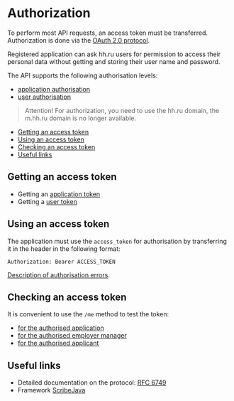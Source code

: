 # Authorization

<a name="general"></a>
To perform most API requests, an access token must be transferred.
Authorization is done via the [OAuth 2.0 protocol](#links).

Registered application can ask hh.ru users for permission to access their
personal data without getting and storing their user name and password.

The API supports the following authorisation levels:
* [application authorisation](authorization_for_application.md)
* [user authorisation](authorization_for_user.md)

> Attention! For authorization, you need to use the hh.ru domain, the m.hh.ru domain is no longer available.

* [Getting an access token](#get-access_token)
* [Using an access token](#use-access_token)
* [Checking an access token](#check-access_token)
* [Useful links](#links)

<a name="get-access_token"></a>
## Getting an access token
* Getting an [application token](authorization_for_application.md#get-client-auth)
* Getting a [user token](authorization_for_user.md#get-auth)

<a name="use-access_token"></a>
## Using an access token

The application must use the `access_token` for authorisation
by transferring it in the header in the following format:

```Authorization: Bearer ACCESS_TOKEN```

[Description of authorisation errors](errors.md#oauth).

<a name="check-access_token"></a>
## Checking an access token

It is convenient to use the `/me` method to test the token:

* [for the authorised application](https://api.hh.ru/openapi/en/redoc#tag/Application-info/paths/~1me/get)
* [for the authorised employer manager](https://api.hh.ru/openapi/en/redoc#tag/Employer-info/paths/~1me/get)
* [for the authorised applicant](https://api.hh.ru/openapi/en/redoc#tag/Applicant-info/paths/~1me/get)

<a name="links"></a>
## Useful links

* Detailed documentation on the protocol: [RFC 6749](http://tools.ietf.org/html/rfc6749)
* Framework [ScribeJava](https://github.com/scribejava/scribejava)
